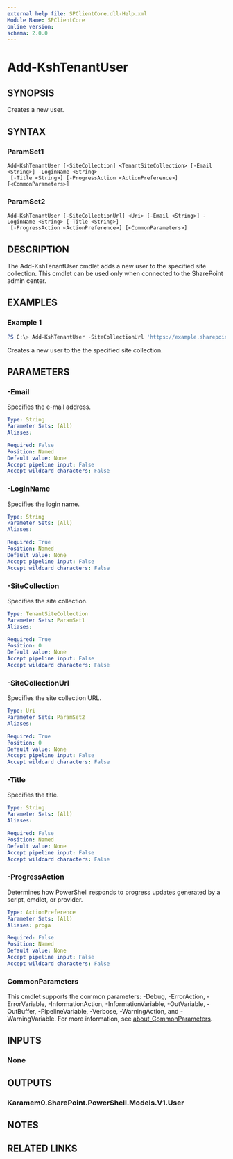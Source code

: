 ```yaml
---
external help file: SPClientCore.dll-Help.xml
Module Name: SPClientCore
online version:
schema: 2.0.0
---
```


# Add-KshTenantUser

## SYNOPSIS
Creates a new user.

## SYNTAX

### ParamSet1
```
Add-KshTenantUser [-SiteCollection] <TenantSiteCollection> [-Email <String>] -LoginName <String>
 [-Title <String>] [-ProgressAction <ActionPreference>] [<CommonParameters>]
```

### ParamSet2
```
Add-KshTenantUser [-SiteCollectionUrl] <Uri> [-Email <String>] -LoginName <String> [-Title <String>]
 [-ProgressAction <ActionPreference>] [<CommonParameters>]
```

## DESCRIPTION
The Add-KshTenantUser cmdlet adds a new user to the specified site collection. This cmdlet can be used only when connected to the SharePoint admin center.

## EXAMPLES

### Example 1
```powershell
PS C:\> Add-KshTenantUser -SiteCollectionUrl 'https://example.sharepoint.com/sites/japan' -LoginName 'i:0#.f|membership|admin@example.onmicrosoft.com'
```

Creates a new user to the the specified site collection.

## PARAMETERS

### -Email
Specifies the e-mail address.

```yaml
Type: String
Parameter Sets: (All)
Aliases:

Required: False
Position: Named
Default value: None
Accept pipeline input: False
Accept wildcard characters: False
```

### -LoginName
Specifies the login name.

```yaml
Type: String
Parameter Sets: (All)
Aliases:

Required: True
Position: Named
Default value: None
Accept pipeline input: False
Accept wildcard characters: False
```

### -SiteCollection
Specifies the site collection.

```yaml
Type: TenantSiteCollection
Parameter Sets: ParamSet1
Aliases:

Required: True
Position: 0
Default value: None
Accept pipeline input: False
Accept wildcard characters: False
```

### -SiteCollectionUrl
Specifies the site collection URL.

```yaml
Type: Uri
Parameter Sets: ParamSet2
Aliases:

Required: True
Position: 0
Default value: None
Accept pipeline input: False
Accept wildcard characters: False
```

### -Title
Specifies the title.

```yaml
Type: String
Parameter Sets: (All)
Aliases:

Required: False
Position: Named
Default value: None
Accept pipeline input: False
Accept wildcard characters: False
```

### -ProgressAction
Determines how PowerShell responds to progress updates generated by a script, cmdlet, or provider.

```yaml
Type: ActionPreference
Parameter Sets: (All)
Aliases: proga

Required: False
Position: Named
Default value: None
Accept pipeline input: False
Accept wildcard characters: False
```

### CommonParameters
This cmdlet supports the common parameters: -Debug, -ErrorAction, -ErrorVariable, -InformationAction, -InformationVariable, -OutVariable, -OutBuffer, -PipelineVariable, -Verbose, -WarningAction, and -WarningVariable. For more information, see [about_CommonParameters](http://go.microsoft.com/fwlink/?LinkID=113216).

## INPUTS

### None

## OUTPUTS

### Karamem0.SharePoint.PowerShell.Models.V1.User

## NOTES

## RELATED LINKS

